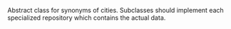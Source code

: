 Abstract class for synonyms of cities. Subclasses should implement each specialized repository which contains the actual data.
